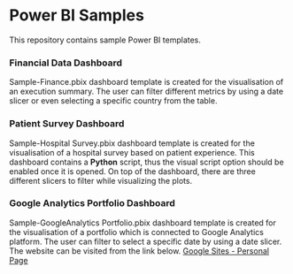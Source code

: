 # Power BI Samples

This repository contains sample Power BI templates.

### Financial Data Dashboard

Sample-Finance.pbix dashboard template is created for the visualisation of an execution summary. 
The user can filter different metrics by using a date slicer or even selecting a specific country from the table.

### Patient Survey Dashboard

Sample-Hospital Survey.pbix dashboard template is created for the visualisation of a hospital survey based on patient experience.
This dashboard contains a **Python** script, thus the visual script option should be enabled once it is opened.
On top of the dashboard, there are three different slicers to filter while visualizing the plots.

### Google Analytics Portfolio Dashboard

Sample-GoogleAnalytics Portfolio.pbix dashboard template is created for the visualisation of a portfolio which is connected to Google Analytics platform.
The user can filter to select a specific date by using a date slicer.
The website can be visited from the link below.
[Google Sites - Personal Page](https://sites.google.com/view/ercanpilicer)
